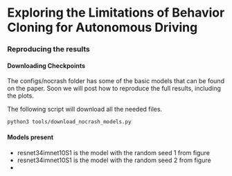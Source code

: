Exploring the Limitations of Behavior Cloning for Autonomous Driving
====================================================================

### Reproducing the results

#### Downloading Checkpoints

The configs/nocrash folder has some of the basic models that can be found on the paper.
Soon we will post how to reproduce the full results, including the plots. 

The following script will download
all the needed files.

    python3 tools/download_nocrash_models.py
    

#### Models present

 * resnet34imnet10S1 is the model with the random seed 1 from figure 
 * resnet34imnet10S1 is the model with the random seed 2 from figure 
 * 


